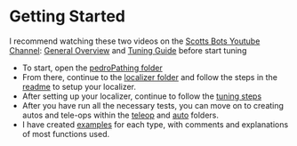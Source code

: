 

# Getting Started
I recommend watching these two videos on the [Scotts Bots Youtube Channel](https://www.youtube.com/@ScottsBots10158): [General Overview](https://www.youtube.com/watch?v=HI7eyLLpCgM) and [Tuning Guide](https://www.youtube.com/watch?v=3EXX5_KwfVM&t=5s) before start tuning
* To start, open the [pedroPathing folder](https://github.com/BaronClaps/Pedro-Pathing-Quickstart/blob/master/TeamCode/src/main/java/org/firstinspires/ftc/teamcode/config/pedroPathing/)
* From there, continue to the [localizer folder](https://github.com/BaronClaps/Pedro-Pathing-Quickstart/tree/master/TeamCode/src/main/java/org/firstinspires/ftc/teamcode/config/pedroPathing/localization) and follow the steps in the [readme](https://github.com/BaronClaps/Pedro-Pathing-Quickstart/tree/master/TeamCode/src/main/java/org/firstinspires/ftc/teamcode/config/pedroPathing/localization#readme) to setup your localizer.
* After setting up your localizer, continue to follow the [tuning steps](https://github.com/BaronClaps/Pedro-Pathing-Quickstart/blob/master/TeamCode/src/main/java/org/firstinspires/ftc/teamcode/config/pedroPathing/TUNING.md)
* After you have run all the necessary tests, you can move on to creating autos and tele-ops within the [teleop]() and [auto]() folders.
* I have created [examples](https://github.com/BaronClaps/Pedro-Pathing-Quickstart/tree/master/TeamCode/src/main/java/org/firstinspires/ftc/teamcode/opmode/example) for each type, with comments and explanations of most functions used.


